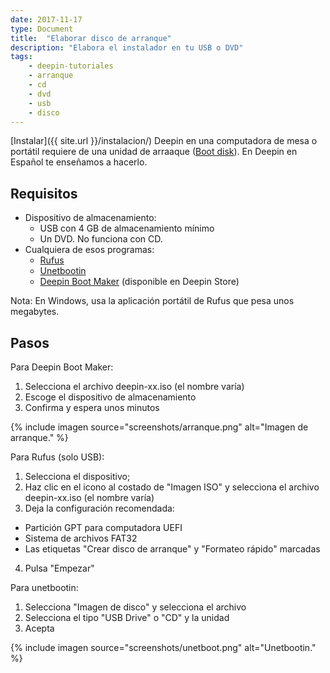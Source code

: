 ```yaml
---
date: 2017-11-17
type: Document
title:  "Elaborar disco de arranque"
description: "Elabora el instalador en tu USB o DVD"
tags:
    - deepin-tutoriales
    - arranque
    - cd
    - dvd
    - usb
    - disco
---
```


[Instalar]({{ site.url }}/instalacion/) Deepin en una computadora de mesa o portátil requiere de una unidad de arraaque ([Boot disk](https://en.wikipedia.org/wiki/Boot_disk)).
En Deepin en Español te enseñamos a hacerlo.

## Requisitos

* Dispositivo de almacenamiento:
  - USB con 4 GB de almacenamiento mínimo
  - Un DVD. No funciona con CD.
* Cualquiera de esos programas:
  - [Rufus](https://rufus.akeo.ie/)
  - [Unetbootin](https://unetbootin.github.io/)
  - [Deepin Boot Maker](https://www.youtube.com/watch?v=OzP_l9uCKbM) (disponible en Deepin Store)

Nota: En Windows, usa la aplicación portátil de Rufus que pesa unos megabytes.

## Pasos

Para Deepin Boot Maker:
1. Selecciona el archivo deepin-xx.iso (el nombre varía)
2. Escoge el dispositivo de almacenamiento
3. Confirma y espera unos minutos

{% include imagen source="screenshots/arranque.png" alt="Imagen de arranque." %}

Para Rufus (solo USB):
1. Selecciona el dispositivo;
2. Haz clic en el icono al costado de "Imagen ISO" y selecciona el archivo deepin-xx.iso (el nombre varía)
3. Deja la configuración recomendada:
  - Partición GPT para computadora UEFI
  - Sistema de archivos FAT32
  - Las etiquetas "Crear disco de arranque" y "Formateo rápido" marcadas
4. Pulsa "Empezar"

Para unetbootin:
1. Selecciona "Imagen de disco" y selecciona el archivo
2. Selecciona el tipo "USB Drive" o "CD" y la unidad
3. Acepta

{% include imagen source="screenshots/unetboot.png" alt="Unetbootin." %}
